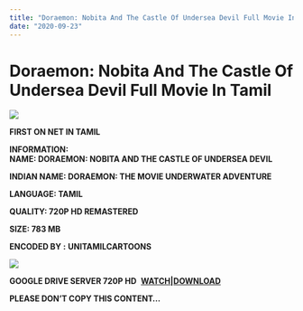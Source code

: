 ```yaml
---
title: "Doraemon: Nobita And The Castle Of Undersea Devil Full Movie In Tamil (Remastered)"
date: "2020-09-23"
---
```


# Doraemon: Nobita And The Castle Of Undersea Devil Full Movie In Tamil

[![](https://1.bp.blogspot.com/-yFjH9sMnRRo/X2WuHwG-3dI/AAAAAAAAC6Y/CT9eQYnX6EIbz3sNzfCRE81K59xZl6ingCLcBGAsYHQ/w400-h224/Doraemon{c48f4630022c0d57354920639953d21a0626fbbe35cb91b826b45669a52e752e}2BNobita{c48f4630022c0d57354920639953d21a0626fbbe35cb91b826b45669a52e752e}2Band{c48f4630022c0d57354920639953d21a0626fbbe35cb91b826b45669a52e752e}2Bthe{c48f4630022c0d57354920639953d21a0626fbbe35cb91b826b45669a52e752e}2BCastle{c48f4630022c0d57354920639953d21a0626fbbe35cb91b826b45669a52e752e}2Bof{c48f4630022c0d57354920639953d21a0626fbbe35cb91b826b45669a52e752e}2Bthe{c48f4630022c0d57354920639953d21a0626fbbe35cb91b826b45669a52e752e}2BUndersea{c48f4630022c0d57354920639953d21a0626fbbe35cb91b826b45669a52e752e}2BDevil.png)](https://1.bp.blogspot.com/-yFjH9sMnRRo/X2WuHwG-3dI/AAAAAAAAC6Y/CT9eQYnX6EIbz3sNzfCRE81K59xZl6ingCLcBGAsYHQ/s1273/Doraemon{c48f4630022c0d57354920639953d21a0626fbbe35cb91b826b45669a52e752e}2BNobita{c48f4630022c0d57354920639953d21a0626fbbe35cb91b826b45669a52e752e}2Band{c48f4630022c0d57354920639953d21a0626fbbe35cb91b826b45669a52e752e}2Bthe{c48f4630022c0d57354920639953d21a0626fbbe35cb91b826b45669a52e752e}2BCastle{c48f4630022c0d57354920639953d21a0626fbbe35cb91b826b45669a52e752e}2Bof{c48f4630022c0d57354920639953d21a0626fbbe35cb91b826b45669a52e752e}2Bthe{c48f4630022c0d57354920639953d21a0626fbbe35cb91b826b45669a52e752e}2BUndersea{c48f4630022c0d57354920639953d21a0626fbbe35cb91b826b45669a52e752e}2BDevil.png)

**FIRST ON NET IN TAMIL**

**INFORMATION:  
NAME: DORAEMON: NOBITA AND THE CASTLE OF UNDERSEA DEVIL**

**INDIAN NAME: **DORAEMON: THE MOVIE UNDERWATER ADVENTURE****

**LANGUAGE: TAMIL**

**QUALITY: 720P HD REMASTERED**

**SIZE: 783 MB**

**ENCODED BY :** **UNITAMILCARTOONS**

[![](https://1.bp.blogspot.com/-eFrDvzwymHs/X2WuicJXTDI/AAAAAAAAC6g/8gO28lpL5HgAeZSMpAEoFzf06fUi0r7NQCLcBGAsYHQ/w262-h386/Castle{c48f4630022c0d57354920639953d21a0626fbbe35cb91b826b45669a52e752e}2BOf{c48f4630022c0d57354920639953d21a0626fbbe35cb91b826b45669a52e752e}2BUndersea{c48f4630022c0d57354920639953d21a0626fbbe35cb91b826b45669a52e752e}2BDevil.jpg)](https://1.bp.blogspot.com/-eFrDvzwymHs/X2WuicJXTDI/AAAAAAAAC6g/8gO28lpL5HgAeZSMpAEoFzf06fUi0r7NQCLcBGAsYHQ/s1600/Castle{c48f4630022c0d57354920639953d21a0626fbbe35cb91b826b45669a52e752e}2BOf{c48f4630022c0d57354920639953d21a0626fbbe35cb91b826b45669a52e752e}2BUndersea{c48f4630022c0d57354920639953d21a0626fbbe35cb91b826b45669a52e752e}2BDevil.jpg)

**GOOGLE DRIVE SERVER 720P HD**  **[WATCH|DOWNLOAD](https://gplinks.co/YXRa4w)**

**PLEASE DON’T COPY THIS CONTENT…**
